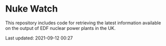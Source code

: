 # Nuke Watch

This repository includes code for retrieving the latest information available on the output of EDF nuclear power plants in the UK.

Last updated: 2021-09-12 00:27